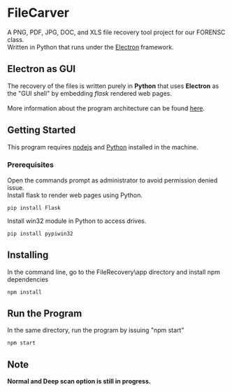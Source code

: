 # FileCarver
A PNG, PDF, JPG, DOC, and XLS file recovery tool project for our FORENSC class. <br/>
Written in Python that runs under the [Electron](http://electron.atom.io/) framework.<br/>

## Electron as GUI
The recovery of the files is written purely in **Python** that uses **Electron** as the "GUI shell" by embedding *flask* rendered web pages. <br/><br/>
More information about the program architecture can be found [here](https://www.fyears.org/2015/06/electron-as-gui-of-python-apps.html).

## Getting Started
This program requires [nodejs](https://nodejs.org/en/) and [Python](https://www.python.org/) installed in the machine.

### Prerequisites
Open the commands prompt as administrator to avoid permission denied issue. <br/>
Install flask to render web pages using Python.
```
pip install Flask
```
Install win32 module in Python to access drives.
```
pip install pypiwin32
```


## Installing
In the command line, go to the FileRecovery\app directory and install npm dependencies
```
npm install
```

## Run the Program
In the same directory, run the program by issuing "npm start"
```
npm start
```

## Note
**Normal and Deep scan option is still in progress.**
